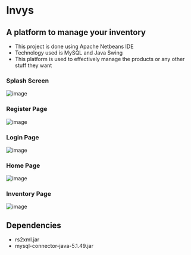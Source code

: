 # Invys
## A platform to manage your inventory
- This project is done using Apache Netbeans IDE
- Technology used is MySQL and Java Swing
- This platform is used to effectively manage the products or any other stuff they want

### Splash Screen
![image](https://user-images.githubusercontent.com/78098329/147255864-d8f59d96-0185-4680-b2e6-8a722bdd36db.png)

### Register Page
![image](https://user-images.githubusercontent.com/78098329/147256284-5f3f26de-57bf-41f2-96e5-62e2d98b2d2b.png)

### Login Page
![image](https://user-images.githubusercontent.com/78098329/147257023-40800631-eb85-4951-929f-eb5ea0dae40a.png)

### Home Page
![image](https://user-images.githubusercontent.com/78098329/148078447-9924c940-0bc2-4c67-af8c-4e84fd553c72.png)

### Inventory Page
![image](https://user-images.githubusercontent.com/78098329/147257115-bd6beb8d-33cc-44c3-8448-ed1b7053ebbc.png)

## Dependencies
- rs2xml.jar
- mysql-connector-java-5.1.49.jar
